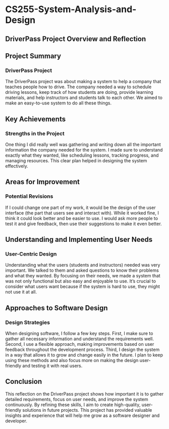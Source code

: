 # CS255-System-Analysis-and-Design

## DriverPass Project Overview and Reflection

## Project Summary

### DriverPass Project
The DriverPass project was about making a system to help a company that teaches people how to drive. The company needed a way to schedule driving lessons, keep track of how students are doing, provide learning materials, and help instructors and students talk to each other. We aimed to make an easy-to-use system to do all these things.

## Key Achievements

### Strengths in the Project
One thing I did really well was gathering and writing down all the important information the company needed for the system. I made sure to understand exactly what they wanted, like scheduling lessons, tracking progress, and managing resources. This clear plan helped in designing the system effectively.

## Areas for Improvement

### Potential Revisions
If I could change one part of my work, it would be the design of the user interface (the part that users see and interact with). While it worked fine, I think it could look better and be easier to use. I would ask more people to test it and give feedback, then use their suggestions to make it even better.

## Understanding and Implementing User Needs

### User-Centric Design
Understanding what the users (students and instructors) needed was very important. We talked to them and asked questions to know their problems and what they wanted. By focusing on their needs, we made a system that was not only functional but also easy and enjoyable to use. It’s crucial to consider what users want because if the system is hard to use, they might not use it at all.

## Approaches to Software Design

### Design Strategies
When designing software, I follow a few key steps. First, I make sure to gather all necessary information and understand the requirements well. Second, I use a flexible approach, making improvements based on user feedback throughout the development process. Third, I design the system in a way that allows it to grow and change easily in the future. I plan to keep using these methods and also focus more on making the design user-friendly and testing it with real users.

## Conclusion

This reflection on the DriverPass project shows how important it is to gather detailed requirements, focus on user needs, and improve the system continuously. By refining these skills, I aim to create high-quality, user-friendly solutions in future projects. This project has provided valuable insights and experience that will help me grow as a software designer and developer.
